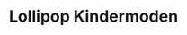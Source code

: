---
title: "Lollipop Kindermoden"
url: /endingen-am-kaiserstuhl/lollipop-kindermoden/
shop: Kleidung
---